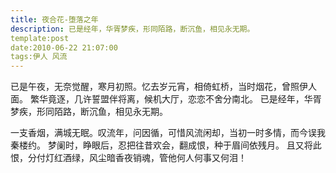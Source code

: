 ```yaml
---
title: 夜合花-堕落之年
description: 已是经年，华胥梦疾，形同陌路，断沉鱼，相见永无期。
template:post
date:2010-06-22 21:07:00
tags:伊人 风流
---
```


已是午夜，无奈觉醒，寒月初照。忆去岁元宵，相倚虹桥，当时烟花，曾照伊人面。
繁华竟逐，几许誓盟伴将离，候机大厅，恋恋不舍分南北。
已是经年，华胥梦疾，形同陌路，断沉鱼，相见永无期。  

一支香烟，满城无眠。叹流年，问因循，可惜风流闲却，当初一时多情，而今误我秦楼约。
梦阑时，睁眼后，忍把往昔欢会，翻成恨，种于眉间依残月。
且又将此恨，分付灯红酒绿，风尘暗香夜销魂，管他何人何事又何泪！